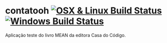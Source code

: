 # contatooh [![OSX & Linux Build Status](https://img.shields.io/travis/raulpereira/contatooh/master.svg?style=flat&label=OSX%20%26%20Linux%20build)](https://travis-ci.org/raulpereira/contatooh) [![Windows Build Status](https://img.shields.io/appveyor/ci/raulpereira/contatooh/master.svg?style=flat&label=Windows%20build)](https://ci.appveyor.com/project/raulpereira/contatooh)

Aplicação teste do livro MEAN da editora Casa do Código.
